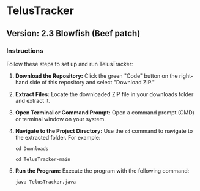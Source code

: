 # TelusTracker 
## Version: 2.3 Blowfish (Beef patch)

### Instructions

Follow these steps to set up and run TelusTracker:

1. **Download the Repository:**
   Click the green "Code" button on the right-hand side of this repository and select "Download ZIP."
   
2. **Extract Files:**
   Locate the downloaded ZIP file in your downloads folder and extract it.
   
3. **Open Terminal or Command Prompt:**
   Open a command prompt (CMD) or terminal window on your system.
   
4. **Navigate to the Project Directory:**
   Use the `cd` command to navigate to the extracted folder. For example:
     ```
     cd Downloads
     ```

     ```
     cd TelusTracker-main
     ```
   
5. **Run the Program:**
   Execute the program with the following command:
     ```
     java TelusTracker.java
     ```
